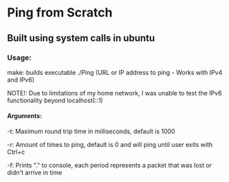 # Ping from Scratch
## Built using system calls in ubuntu

### Usage: 

make: builds executable
./Ping (URL or IP address to ping - Works with IPv4 and IPv6)

NOTE!: Due to limitations of my home network, I was unable to test the IPv6 functionality beyond localhost(::1)

#### Arguments:
-t: Maximum round trip time in milliseconds, default is 1000

-r: Amount of times to ping, default is 0 and will ping until user exits with Ctrl+c

-f: Prints "." to console, each period represents a packet that was lost or didn't arrive in time
    
